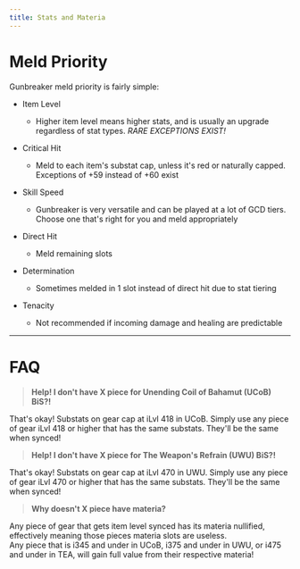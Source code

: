 ```yaml
---
title: Stats and Materia
---
```

# Meld Priority

Gunbreaker meld priority is fairly simple:

- Item Level 
  - Higher item level means higher stats, and is usually an upgrade regardless of stat types. *RARE EXCEPTIONS EXIST!*

- Critical Hit 
  - Meld to each item's substat cap, unless it's red or naturally capped. Exceptions of +59 instead of +60 exist

- Skill Speed 
  - Gunbreaker is very versatile and can be played at a lot of GCD tiers. Choose one that's right for you and meld appropriately

- Direct Hit 
  - Meld remaining slots

- Determination 
  - Sometimes melded in 1 slot instead of direct hit due to stat tiering

- Tenacity 
  - Not recommended if incoming damage and healing are predictable

--- 

# FAQ

> **Help! I don't have X piece for Unending Coil of Bahamut (UCoB) BiS?!**

That's okay! Substats on gear cap at iLvl 418 in UCoB. Simply use any piece of gear iLvl 418 or higher that has the same substats. They'll be the same when synced!

> **Help! I don't have X piece for The Weapon's Refrain (UWU) BiS?!**

That's okay! Substats on gear cap at iLvl 470 in UWU. Simply use any piece of gear iLvl 470 or higher that has the same substats. They'll be the same when synced!


> **Why doesn't X piece have materia?**

Any piece of gear that gets item level synced has its materia nullified, effectively meaning those pieces materia slots are useless.
<br>Any piece that is i345 and under in UCoB, i375 and under in UWU, or i475 and under in TEA, will gain full value from their respective materia!